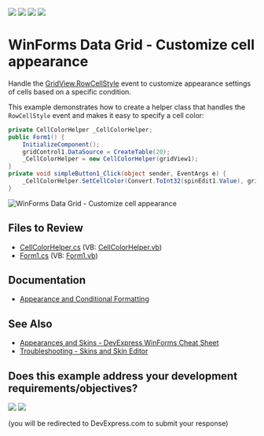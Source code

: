 <!-- default badges list -->
![](https://img.shields.io/endpoint?url=https://codecentral.devexpress.com/api/v1/VersionRange/128631431/24.2.1%2B)
[![](https://img.shields.io/badge/Open_in_DevExpress_Support_Center-FF7200?style=flat-square&logo=DevExpress&logoColor=white)](https://supportcenter.devexpress.com/ticket/details/E4612)
[![](https://img.shields.io/badge/📖_How_to_use_DevExpress_Examples-e9f6fc?style=flat-square)](https://docs.devexpress.com/GeneralInformation/403183)
[![](https://img.shields.io/badge/💬_Leave_Feedback-feecdd?style=flat-square)](#does-this-example-address-your-development-requirementsobjectives)
<!-- default badges end -->

# WinForms Data Grid - Customize cell appearance

Handle the [GridView.RowCellStyle](https://docs.devexpress.com/WindowsForms/DevExpress.XtraGrid.Views.Grid.GridView.RowCellStyle) event to customize appearance settings of cells based on a specific condition.

This example demonstrates how to create a helper class that handles the `RowCellStyle` event and makes it easy to specify a cell color:

```csharp
private CellColorHelper _CellColorHelper;
public Form1() {
    InitializeComponent();
    gridControl1.DataSource = CreateTable(20);
    _CellColorHelper = new CellColorHelper(gridView1);
}
private void simpleButton1_Click(object sender, EventArgs e) {
    _CellColorHelper.SetCellColor(Convert.ToInt32(spinEdit1.Value), gridView1.Columns[Convert.ToInt32(spinEdit2.Value)], colorEdit1.Color);
}
```

![WinForms Data Grid - Customize cell appearance](https://raw.githubusercontent.com/DevExpress-Examples/how-to-set-a-cell-color-e4612/12.2.7%2B/media/winforms-grid-cell-appearance.png)


## Files to Review

* [CellColorHelper.cs](./CS/CellColorHelper.cs) (VB: [CellColorHelper.vb](./VB/CellColorHelper.vb))
* [Form1.cs](./CS/Form1.cs) (VB: [Form1.vb](./VB/Form1.vb))


## Documentation

* [Appearance and Conditional Formatting](https://docs.devexpress.com/WindowsForms/115548/controls-and-libraries/data-grid/appearance-and-conditional-formatting)


## See Also

* [Appearances and Skins - DevExpress WinForms Cheat Sheet﻿](https://supportcenter.devexpress.com/ticket/details/t904174/appearances-and-skins-winforms-cheat-sheet)
* [Troubleshooting - Skins and Skin Editor﻿](https://supportcenter.devexpress.com/ticket/details/t928562/devexpress-winforms-troubleshooting-skins-and-skin-editor)
<!-- feedback -->
## Does this example address your development requirements/objectives?

[<img src="https://www.devexpress.com/support/examples/i/yes-button.svg"/>](https://www.devexpress.com/support/examples/survey.xml?utm_source=github&utm_campaign=winforms-grid-customize-cell-color&~~~was_helpful=yes) [<img src="https://www.devexpress.com/support/examples/i/no-button.svg"/>](https://www.devexpress.com/support/examples/survey.xml?utm_source=github&utm_campaign=winforms-grid-customize-cell-color&~~~was_helpful=no)

(you will be redirected to DevExpress.com to submit your response)
<!-- feedback end -->
